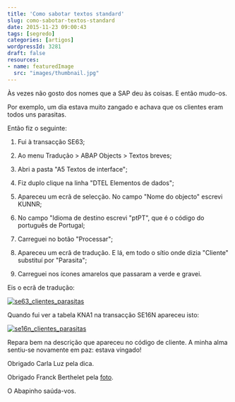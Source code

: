 ```yaml
---
title: 'Como sabotar textos standard'
slug: como-sabotar-textos-standard
date: 2015-11-23 09:00:43
tags: [segredo]
categories: [artigos]
wordpressId: 3281
draft: false
resources:
- name: featuredImage
  src: "images/thumbnail.jpg"
---
```

Às vezes não gosto dos nomes que a SAP deu às coisas. E então mudo-os.

Por exemplo, um dia estava muito zangado e achava que os clientes eram todos uns parasitas.

Então fiz o seguinte:

<!--more-->

  1. Fui à transacção SE63;

  2. Ao menu Tradução > ABAP Objects > Textos breves;

  3. Abri a pasta "A5 Textos de interface";

  4. Fiz duplo clique na linha "DTEL Elementos de dados";

  5. Apareceu um ecrã de selecção. No campo "Nome do objecto" escrevi KUNNR;

  6. No campo "Idioma de destino escrevi "ptPT", que é o código do português de Portugal;

  7. Carreguei no botão "Processar";

  8. Apareceu um ecrã de tradução. E lá, em todo o sítio onde dizia "Cliente" substituí por "Parasita";

  9. Carreguei nos ícones amarelos que passaram a verde e gravei.

Eis o ecrã de tradução:

[![se63_clientes_parasitas][1]][1]

Quando fui ver a tabela KNA1 na transacção SE16N apareceu isto:

[![se16n_clientes_parasitas][2]][2]

Repara bem na descrição que apareceu no código de cliente. A minha alma sentiu-se novamente em paz: estava vingado!

Obrigado Carla Luz pela dica.

Obrigado Franck Berthelet pela [foto][3].

O Abapinho saúda-vos.

   [1]: images/se63_clientes_parasitas.png
   [2]: images/se16n_clientes_parasitas.png
   [3]: https://www.flickr.com/photos/bigot44/16005934118
